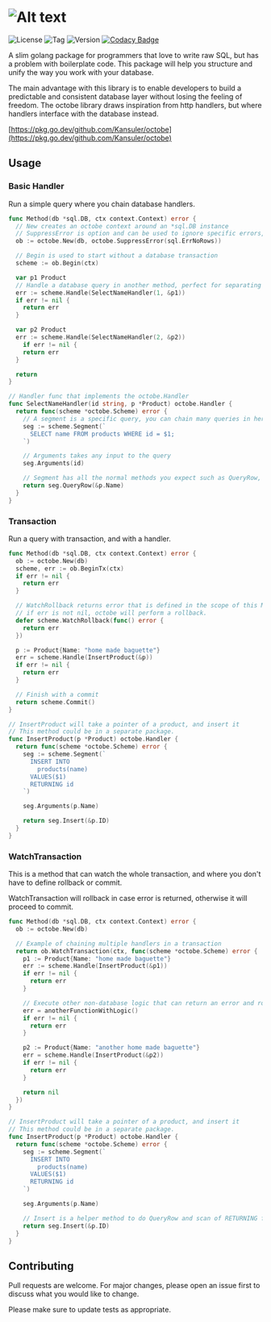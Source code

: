 # ![Alt text](https://raw.github.com/Kansuler/octobe/master/doc/octobe_logo.svg)

![License](https://img.shields.io/github/license/Kansuler/octobe) ![Tag](https://img.shields.io/github/v/tag/Kansuler/octobe) ![Version](https://img.shields.io/github/go-mod/go-version/Kansuler/octobe) [![Codacy Badge](https://app.codacy.com/project/badge/Grade/492e6729782b471788994a72f2359f39)](https://www.codacy.com/gh/Kansuler/octobe/dashboard?utm_source=github.com&utm_medium=referral&utm_content=Kansuler/octobe&utm_campaign=Badge_Grade)

A slim golang package for programmers that love to write raw SQL, but has a problem with boilerplate code. This package will help you structure and unify the way you work with your database.

The main advantage with this library is to enable developers to build a predictable and consistent database layer without losing the feeling of freedom. The octobe library draws inspiration from http handlers, but where handlers interface with the database instead.

[https://pkg.go.dev/github.com/Kansuler/octobe](https://pkg.go.dev/github.com/Kansuler/octobe)

## Usage

### Basic Handler

Run a simple query where you chain database handlers.

```go
func Method(db *sql.DB, ctx context.Context) error {
  // New creates an octobe context around an *sql.DB instance
  // SuppressError is option and can be used to ignore specific errors, like sql.ErrNoRows"
  ob := octobe.New(db, octobe.SuppressError(sql.ErrNoRows))

  // Begin is used to start without a database transaction
  scheme := ob.Begin(ctx)

  var p1 Product
  // Handle a database query in another method, perfect for separating out queries to a database package
  err := scheme.Handle(SelectNameHandler(1, &p1))
  if err != nil {
    return err
  }

  var p2 Product
  err := scheme.Handle(SelectNameHandler(2, &p2))
    if err != nil {
    return err
  }

  return
}

// Handler func that implements the octobe.Handler
func SelectNameHandler(id string, p *Product) octobe.Handler {
  return func(scheme *octobe.Scheme) error {
    // A segment is a specific query, you can chain many queries in here, or split chained logic into multiple handler funcs if you'd like.
    seg := scheme.Segment(`
      SELECT name FROM products WHERE id = $1;
    `)

    // Arguments takes any input to the query
    seg.Arguments(id)

    // Segment has all the normal methods you expect such as QueryRow, Query and Exec.
    return seg.QueryRow(&p.Name)
  }
}
```

### Transaction

Run a query with transaction, and with a handler.

```go
func Method(db *sql.DB, ctx context.Context) error {
  ob := octobe.New(db)
  scheme, err := ob.BeginTx(ctx)
  if err != nil {
    return err
  }

  // WatchRollback returns error that is defined in the scope of this Method.
  // if err is not nil, octobe will perform a rollback.
  defer scheme.WatchRollback(func() error {
    return err
  })

  p := Product{Name: "home made baguette"}
  err = scheme.Handle(InsertProduct(&p))
  if err != nil {
    return err
  }

  // Finish with a commit
  return scheme.Commit()
}

// InsertProduct will take a pointer of a product, and insert it
// This method could be in a separate package.
func InsertProduct(p *Product) octobe.Handler {
  return func(scheme *octobe.Scheme) error {
    seg := scheme.Segment(`
      INSERT INTO
        products(name)
      VALUES($1)
      RETURNING id
    `)

    seg.Arguments(p.Name)

    return seg.Insert(&p.ID)
  }
}
```

### WatchTransaction

This is a method that can watch the whole transaction, and where you don't have to define rollback or commit.

WatchTransaction will rollback in case error is returned, otherwise it will proceed to commit.

```go
func Method(db *sql.DB, ctx context.Context) error {
  ob := octobe.New(db)

  // Example of chaining multiple handlers in a transaction
  return ob.WatchTransaction(ctx, func(scheme *octobe.Scheme) error {
    p1 := Product{Name: "home made baguette"}
    err := scheme.Handle(InsertProduct(&p1))
    if err != nil {
      return err
    }

    // Execute other non-database logic that can return an error and rollback the transaction
    err = anotherFunctionWithLogic()
    if err != nil {
      return err
    }

    p2 := Product{Name: "another home made baguette"}
    err = scheme.Handle(InsertProduct(&p2))
    if err != nil {
      return err
    }

    return nil
  })
}

// InsertProduct will take a pointer of a product, and insert it
// This method could be in a separate package.
func InsertProduct(p *Product) octobe.Handler {
  return func(scheme *octobe.Scheme) error {
    seg := scheme.Segment(`
      INSERT INTO
        products(name)
      VALUES($1)
      RETURNING id
    `)

    seg.Arguments(p.Name)

    // Insert is a helper method to do QueryRow and scan of RETURNING from query.
    return seg.Insert(&p.ID)
  }
}
```

## Contributing

Pull requests are welcome. For major changes, please open an issue first to discuss what you would like to change.

Please make sure to update tests as appropriate.
